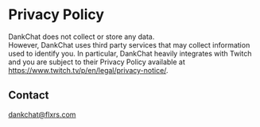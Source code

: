 # Privacy Policy
DankChat does not collect or store any data.  
However, DankChat uses third party services that may collect information used to identify you. In particular, DankChat heavily integrates with Twitch and you are subject to their Privacy Policy available at https://www.twitch.tv/p/en/legal/privacy-notice/.

## Contact
dankchat@flxrs.com
